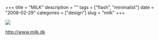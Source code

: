 +++
title = "MILK"
description = ""
tags = ["flash", "minimalist"]
date = "2008-02-29"
categories = ["design"]
slug = "milk"
+++


 

  <div id="screens-thumbs" class="clearfix">
    <div class="txt-center" id="design-submission"><a href="http://www.milk.dk/"><img id='bluga-thumbnail-854' class='bluga-thumbnail large' src='//konigi.com/media/bluga/
wt47f2790eb87df_0.jpg'/></a></div>  
  </div>   
<p><a href="http://www.milk.dk/">http://www.milk.dk</a></p>




